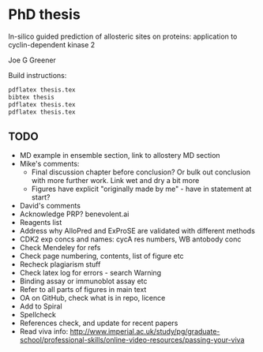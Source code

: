 # PhD thesis

In-silico guided prediction of allosteric sites on proteins: application to cyclin-dependent kinase 2

Joe G Greener

Build instructions:
```bash
pdflatex thesis.tex
bibtex thesis
pdflatex thesis.tex
pdflatex thesis.tex
```


## TODO

- MD example in ensemble section, link to allostery MD section
- Mike's comments:
  - Final discussion chapter before conclusion? Or bulk out conclusion with more further work. Link wet and dry a bit more
  - Figures have explicit "originally made by me" - have in statement at start?
- David's comments
- Acknowledge PRP? benevolent.ai
- Reagents list
- Address why AlloPred and ExProSE are validated with different methods
- CDK2 exp concs and names: cycA res numbers, WB antobody conc
- Check Mendeley for refs
- Check page numbering, contents, list of figure etc
- Recheck plagiarism stuff
- Check latex log for errors - search Warning
- Binding assay or immunoblot assay etc
- Refer to all parts of figures in main text
- OA on GitHub, check what is in repo, licence
- Add to Spiral
- Spellcheck
- References check, and update for recent papers
- Read viva info: http://www.imperial.ac.uk/study/pg/graduate-school/professional-skills/online-video-resources/passing-your-viva
